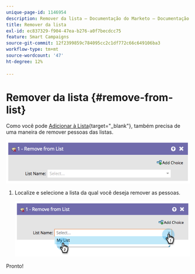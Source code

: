 ```yaml
---
unique-page-id: 1146954
description: Remover da lista — Documentação do Marketo — Documentação do produto
title: Remover da lista
exl-id: ec837329-f904-47ea-b276-a0f7becdcc75
feature: Smart Campaigns
source-git-commit: 12f2399859c784095cc2c1df772c66c649106ba3
workflow-type: tm+mt
source-wordcount: '47'
ht-degree: 12%

---
```


# Remover da lista {#remove-from-list}

Como você pode [Adicionar à Lista](/help/marketo/product-docs/core-marketo-concepts/smart-campaigns/flow-actions/add-to-list.md){target="_blank"}, também precisa de uma maneira de remover pessoas das listas.

![](assets/remove-from-list-1.png)

1. Localize e selecione a lista da qual você deseja remover as pessoas.

   ![](assets/remove-from-list-2.png)

Pronto!
